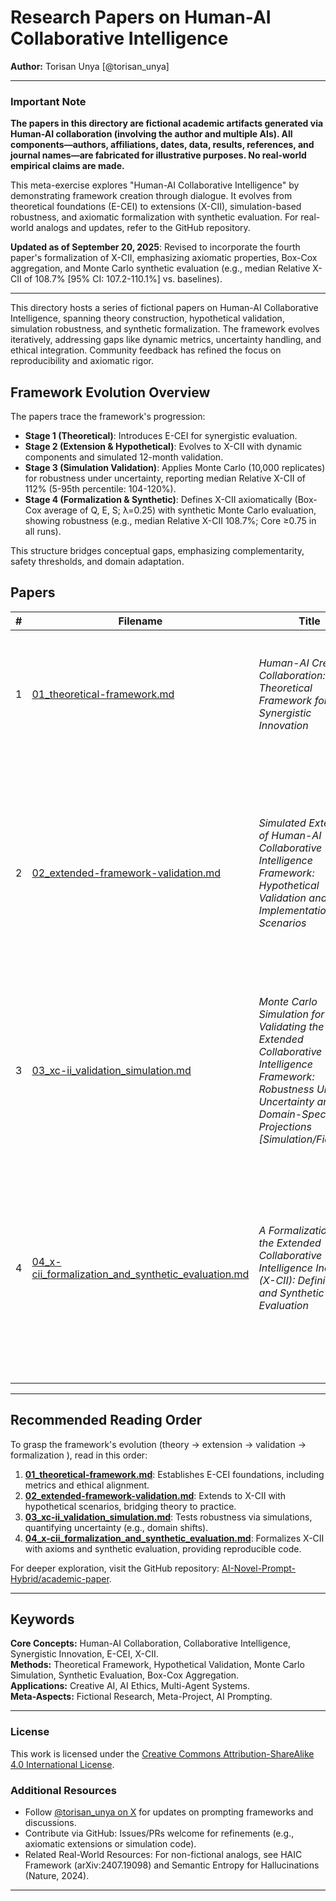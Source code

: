 # Research Papers on Human-AI Collaborative Intelligence

**Author:** Torisan Unya [@torisan_unya]

---

### **Important Note**

**The papers in this directory are fictional academic artifacts generated via Human-AI collaboration (involving the author and multiple AIs). All components—authors, affiliations, dates, data, results, references, and journal names—are fabricated for illustrative purposes. No real-world empirical claims are made.**

This meta-exercise explores "Human-AI Collaborative Intelligence" by demonstrating framework creation through dialogue. It evolves from theoretical foundations (E-CEI) to extensions (X-CII), simulation-based robustness, and axiomatic formalization with synthetic evaluation. For real-world analogs and updates, refer to the GitHub repository.

**Updated as of September 20, 2025**: Revised to incorporate the fourth paper's formalization of X-CII, emphasizing axiomatic properties, Box-Cox aggregation, and Monte Carlo synthetic evaluation (e.g., median Relative X-CII of 108.7% [95% CI: 107.2-110.1%] vs. baselines).

---

This directory hosts a series of fictional papers on Human-AI Collaborative Intelligence, spanning theory construction, hypothetical validation, simulation robustness, and synthetic formalization. The framework evolves iteratively, addressing gaps like dynamic metrics, uncertainty handling, and ethical integration. Community feedback has refined the focus on reproducibility and axiomatic rigor.

## Framework Evolution Overview

The papers trace the framework's progression:
- **Stage 1 (Theoretical)**: Introduces E-CEI for synergistic evaluation.
- **Stage 2 (Extension & Hypothetical)**: Evolves to X-CII with dynamic components and simulated 12-month validation.
- **Stage 3 (Simulation Validation)**: Applies Monte Carlo (10,000 replicates) for robustness under uncertainty, reporting median Relative X-CII of 112% (5-95th percentile: 104-120%).
- **Stage 4 (Formalization & Synthetic)**: Defines X-CII axiomatically (Box-Cox average of Q, E, S; λ=0.25) with synthetic Monte Carlo evaluation, showing robustness (e.g., median Relative X-CII 108.7%; Core ≥0.75 in all runs).

This structure bridges conceptual gaps, emphasizing complementarity, safety thresholds, and domain adaptation.

## Papers

| # | Filename | Title | Summary |
|---|----------|-------|---------|
| 1 | [01_theoretical-framework.md](01_theoretical-framework.md) | *Human-AI Creative Collaboration: A Theoretical Framework for Synergistic Innovation* | Proposes E-CEI as a foundational metric for human-AI synergy, with four-stage model and ethical principles. |
| 2 | [02_extended-framework-validation.md](02_extended-framework-validation.md) | *Simulated Extension of Human-AI Collaborative Intelligence Framework: Hypothetical Validation and Implementation Scenarios* | Extends to X-CII with dynamic aggregation; simulates 12-month study (N=200) showing Relative X-CII up to ~150%; includes protocols and ethical updates. Cross-references E-CEI from Paper 1. |
| 3 | [03_xc-ii_validation_simulation.md](03_xc-ii_validation_simulation.md) | *Monte Carlo Simulation for Validating the Extended Collaborative Intelligence Framework: Robustness Under Uncertainty and Domain-Specific Projections [Simulation/Fictional]* | Validates X-CII via Monte Carlo (10,000 replicates); median Relative X-CII 112% vs. baselines; addresses shifts (AUROC~0.72-0.85). Builds on Paper 2's extensions. |
| 4 | [04_x-cii_formalization_and_synthetic_evaluation.md](04_x-cii_formalization_and_synthetic_evaluation.md) | *A Formalization of the Extended Collaborative Intelligence Index (X-CII): Definition and Synthetic Evaluation* | Formalizes X-CII axiomatically (Box-Cox; monotonicity, invariance); synthetic Monte Carlo (10,000 replicates) shows median Relative X-CII 108.7% [95% CI: 107.2-110.1%]. Integrates simulations from Paper 3. |

---

## Recommended Reading Order

To grasp the framework's evolution (theory → extension → validation → formalization ), read in this order:

1. **[01_theoretical-framework.md](01_theoretical-framework.md)**: Establishes E-CEI foundations, including metrics and ethical alignment.
2. **[02_extended-framework-validation.md](02_extended-framework-validation.md)**: Extends to X-CII with hypothetical scenarios, bridging theory to practice.
3. **[03_xc-ii_validation_simulation.md](03_xc-ii_validation_simulation.md)**: Tests robustness via simulations, quantifying uncertainty (e.g., domain shifts).
4. **[04_x-cii_formalization_and_synthetic_evaluation.md](04_x-cii_formalization_and_synthetic_evaluation.md)**: Formalizes X-CII with axioms and synthetic evaluation, providing reproducible code.

For deeper exploration, visit the GitHub repository: [AI-Novel-Prompt-Hybrid/academic-paper](https://github.com/torisan-unya/AI-Novel-Prompt-Hybrid/tree/main/academic-paper).

---

## Keywords

**Core Concepts:** Human-AI Collaboration, Collaborative Intelligence, Synergistic Innovation, E-CEI, X-CII.  
**Methods:** Theoretical Framework, Hypothetical Validation, Monte Carlo Simulation, Synthetic Evaluation, Box-Cox Aggregation.  
**Applications:** Creative AI, AI Ethics, Multi-Agent Systems.  
**Meta-Aspects:** Fictional Research, Meta-Project, AI Prompting.

---

### License
This work is licensed under the [Creative Commons Attribution-ShareAlike 4.0 International License](http://creativecommons.org/licenses/by-sa/4.0/).

### Additional Resources
- Follow [@torisan_unya on X](https://x.com/torisan_unya) for updates on prompting frameworks and discussions.
- Contribute via GitHub: Issues/PRs welcome for refinements (e.g., axiomatic extensions or simulation code).
- Related Real-World Resources: For non-fictional analogs, see HAIC Framework (arXiv:2407.19098) and Semantic Entropy for Hallucinations (Nature, 2024).

---
